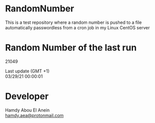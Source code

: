 # RandomNumber    
This is a test repository where a random number is pushed to a file automatically passwordless from a cron job in my Linux CentOS server    
# Random Number of the last run   
21049
      
Last update (GMT +1)    
03/29/21 00:00:01
# Developer    
Hamdy Abou El Anein   
hamdy.aea@protonmail.com
